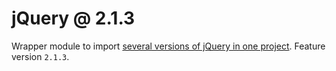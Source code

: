 # jQuery @ 2.1.3

Wrapper module to import [several versions of jQuery in one project](https://github.com/npm/npm/issues/5499#issuecomment-71089080). Feature version `2.1.3`.